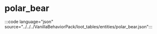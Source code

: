 # polar_bear

:::code language="json" source="../../../VanillaBehaviorPack/loot_tables/entities/polar_bear.json":::